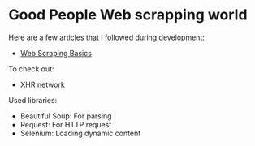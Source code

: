 # Good People Web scrapping world

Here are a few articles that I followed during development:

* [Web Scraping Basics](https://towardsdatascience.com/web-scraping-basics-82f8b5acd45c)

To check out:
* XHR network

Used libraries:
* Beautiful Soup: For parsing
* Request: For HTTP request   
* Selenium: Loading dynamic content


